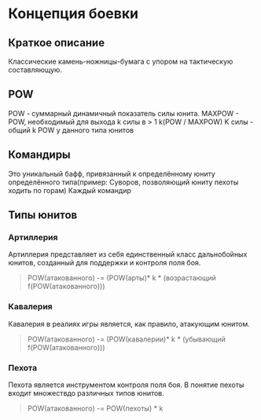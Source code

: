 # Концепция боевки

## Краткое описание
Классические камень-ножницы-бумага с упором на тактическую составляющую.

## POW

POW - суммарный динамичный показатель силы юнита.
MAXPOW - POW, необходимый для выхода k силы в > 1 k(POW / MAXPOW)
K силы - общий k POW у данного типа юнитов

## Командиры 
Это уникальный бафф, привязанный к определённому юниту определённого типа(пример: Суворов, позволяющий юниту пехоты ходить по горам)
Каждый командир 

## Типы юнитов

### Артиллерия

Артиллерия представляет из себя единственный класс дальнобойных юнитов, созданный для поддержки и контроля поля боя.
> POW(атакованного) -= (POW(арты)* k * (возрастающий f(POW(атакованного)))

### Кавалерия

Кавалерия в реалиях игры является, как правило, атакующим юнитом.
> POW(атакованного) -= (POW(кавалерии)* k * (убывающий f(POW(атакованного)))

### Пехота

Пехота является инструментом контроля поля боя. В понятие пехоты входит множествдо различных типов юнитов.

> POW(атакованного) -= POW(пехоты) * k

